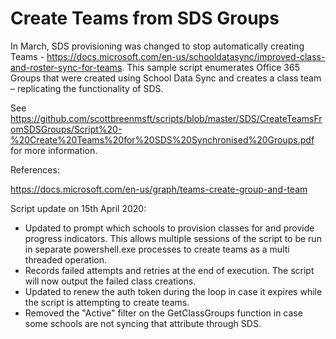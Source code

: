 # Create Teams from SDS Groups
In March, SDS provisioning was changed to stop automatically creating Teams - https://docs.microsoft.com/en-us/schooldatasync/improved-class-and-roster-sync-for-teams.
This sample script enumerates Office 365 Groups that were created using School Data Sync and creates a class team – replicating the functionality of SDS. 


See https://github.com/scottbreenmsft/scripts/blob/master/SDS/CreateTeamsFromSDSGroups/Script%20-%20Create%20Teams%20for%20SDS%20Synchronised%20Groups.pdf for more information.

References:

https://docs.microsoft.com/en-us/graph/teams-create-group-and-team

Script update on 15th April 2020:
 - Updated to prompt which schools to provision classes for and provide progress indicators. This allows multiple sessions of the script to be run in separate powershell.exe processes to create teams as a multi threaded operation.
 - Records failed attempts and retries at the end of execution. The script will now output the failed class creations.
 - Updated to renew the auth token during the loop in case it expires while the script is attempting to create teams.
 - Removed the "Active" filter on the GetClassGroups function in case some schools are not syncing that attribute through SDS.
